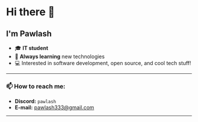 # Hi there 👋  

## I'm Pawlash

- 🎓 **IT student**  
- 🚀 **Always learning** new technologies  
- 💻 Interested in software development, open source, and cool tech stuff!  

---

### 📫 How to reach me:
- **Discord:** `pawlash`  
- **E-mail:** [pawlash333@gmail.com](mailto:pawlash333@gmail.com)

---
